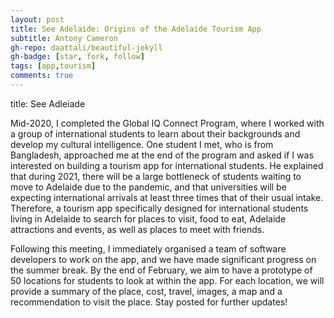 ```yaml
---
layout: post
title: See Adelaide: Origins of the Adelaide Tourism App
subtitle: Antony Cameron
gh-repo: daattali/beautiful-jekyll
gh-badge: [star, fork, follow]
tags: [app,tourism]
comments: true
---
```


title: See Adleiade

Mid-2020, I completed the Global IQ Connect Program, where I worked with a group of international students to learn about their backgrounds and develop my cultural intelligence. One student I met, who is from Bangladesh, approached me at the end of the program and asked if I was interested on building a tourism app for international students. He explained that during 2021, there will be a large bottleneck of students waiting to move to Adelaide due to the pandemic, and that universities will be expecting international arrivals at least three times that of their usual intake. Therefore, a tourism app specifically designed for international students living in Adelaide to search for places to visit, food to eat, Adelaide attractions and events, as well as places to meet with friends.

Following this meeting, I immediately organised a team of software developers to work on the app, and we have made significant progress on the summer break. By the end of February, we aim to have a prototype of 50 locations for students to look at within the app. For each location, we will provide a summary of the place, cost, travel, images, a map and a recommendation to visit the place. Stay posted for further updates!
